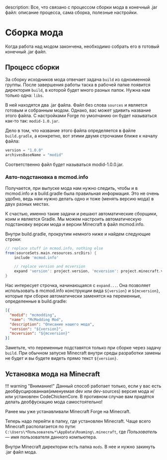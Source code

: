 description: Все, что связано с процессом сборки мода в конечный .jar файл: описание процесса, сама сборка, полезные настройки.

# Сборка мода

Когда работа над модом закончена, необходимо собрать его в готовый конечный .jar файл.

## Процесс сборки

За сборку исходников мода отвечает задача `build` из одноименной группы. После завершения работы таска в рабочей папке
появится директория `build`, в которой будет много разных папок. Нужна нам только одна: `libs`.

В ней находятся два .jar файла. Файл без слова `sources` и является готовым и собранным модом. Однако, вас может удивить
название этого файла. С настройками Forge по умолчанию он будет называться как-то так: `modid-1.0.jar`.

Дело в том, что название этого файла определяется в файле `build.gradle`, а конкретно, вот этими двумя строчками ближе к началу
файла:

```gradle
version = "1.0.0"
archivesBaseName = "modid"
```

Соответственно файл будет называться modid-1.0.0.jar.

### Авто-подстановка в mcmod.info

Получается, при выпуске мода нам нужно следить, чтобы и в mcmod.info и в build.gradle была правильная информация. Это не
очень удобно, ведь нам нужно делать одно и тоже (менять версию мода) в двух разных местах.

К счастью, именно такие задачи и решают автоматические сборщики, коим и является Gradle. Мы можем настроить автоматическую
подстановку версии мода и версии Minecraft в файл mcmod.info.

Внутри build.gradle, прокрутим немного ниже и найдем следующие строки:

```gradle
// replace stuff in mcmod.info, nothing else
from(sourceSets.main.resources.srcDirs) {
    include 'mcmod.info'

    // replace version and mcversion
    expand 'version': project.version, 'mcversion': project.minecraft.version
}
```

Нас интересует строчка, начинающаяся с `expand...`. Она позволяет использовать в mcmod.info конструкции вида `${version}` и
`${mcversion}`, которые при сборке автоматически заменятся на переменные, определенные в build.gradle:

```json
[{
  "modid": "mcmodding",
  "name": "McModding Mod",
  "description": "Описание нашего мода",
  "version": "${version}",
  "mcversion": "${mcversion}"
}]
```

Заметьте, что переменные подставятся только при сборке через задачу `build`. При обычном запуске Minecraft внутри среды
разработки замены не будет и вы будете видеть прямо текст `${version}`.

## Установка мода на Minecraft

!!! warning "Внимание!"
    Данный способ работает только, если у вас есть деобфусцированная(именуемая dev или dev-sources) версия мода и/или установлен CodeChickenCore. В противном случае вам придётся делать деобфускацию мода самостоятельно!

Ранее мы уже устанавливали Minecraft Forge на Minecraft.

Теперь надо перейти в папку, где установлен Minecraft. Чаще всего Minecraft располагается по пути: `C:\Users\*Пользователь*\AppData\Roaming\.minecraft`, где
*Пользователь* — имя пользователя данного компьютера.

Внутри Minecraft директории есть папка `mods`. В нее и нужно закинуть .jar файл мода.
